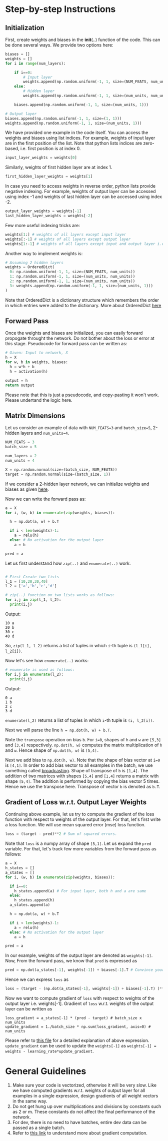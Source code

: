 # Step-by-step Instructions

## Initialization
First, create weights and biases in the __init__(..) function of the code. This can be done several ways. We provide two options here:
```python
biases = []
weights = []
for i in range(num_layers):

	if i==0:
		# Input layer
		weights.append(np.random.uniform(-1, 1, size=(NUM_FEATS, num_units)))
	else:
		# Hidden layer
		weights.append(np.random.uniform(-1, 1, size=(num_units, num_units)))

	biases.append(np.random.uniform(-1, 1, size=(num_units, 1)))

# Output layer
biases.append(np.random.uniform(-1, 1, size=(1, 1)))
weights.append(np.random.uniform(-1, 1, size=(num_units, 1)))
```
We have provided one example in the code itself. You can access the weights and biases using list indices.
For example, weights of input layer are in the first position of the list. Note that python lists indices are zero-based, i.e. first position is at index 0.
```python
input_layer_weights = weights[0]
```
Similarly, weights of first hidden layer are at index 1.
```python
first_hidden_layer_weights = weights[1]
```
In case you need to access weights in reverse order, python lists provide negative indexing. For example, weights of output layer can be accessed using index -1 and weights of last hidden layer can be accessed using index -2.
```python
output_layer_weights = weights[-1]
last_hidden_layer_weights = weights[-2]
```
Few more useful indexing tricks are:
```python
weights[1:] # weights of all layers except input layer
weights[:-1] # weights of all layers except output layer
weights[1:-1] # weights of all layers except input and output layer i.e. weights of all HIDDEN layers
```

Another way to implement weights is:
```python
# Assuming 2 hidden layers
weights = OrderedDict(
  0: np.random.uniform(-1, 1, size=(NUM_FEATS, num_units))
  1: np.random.uniform(-1, 1, size=(num_units, num_units))
  2: np.random.uniform(-1, 1, size=(num_units, num_units))
  3: weights.append(np.random.uniform(-1, 1, size=(num_units, 1)))
)
```
Note that OrderedDict is a dictionary structure which remembers the order in which entries were added to the dictionary. More about OrderedDict [here](https://www.geeksforgeeks.org/ordereddict-in-python/)


## Forward Pass
Once the weights and biases are initialized, you can easily forward propogate throught the network. Do not bother about the loss or error at this stage. Pseudocode for forward pass can be written as:
```python
# Given: Input to network, X
h = X
for w, b in weights, biases:
  h = w*h + b
  h = activation(h)

output = h
return output
```
Please note that this is just a pseudocode, and copy-pasting it won't work. Please undertand the logic here.

## Matrix Dimensions
Let us consider an example of data with `NUM_FEATS=3` and `batch_size=5`, 2-hidden layers and `num_units=4`.
```python
NUM_FEATS = 3
batch_size = 5

num_layers = 2
num_units = 4

X = np.random.normal(size=(batch_size, NUM_FEATS))
target = np.random.normal(size=(batch_size, 1))

```
If we consider a 2-hidden layer network, we can initialize weights and biases as given [here](#Initialization).

Now we can write the forward pass as:
```python
a = X
for i, (w, b) in enumerate(zip(weights, biases)):

  h = np.dot(a, w) + b.T

  if i < len(weights)-1:
    a = relu(h)
  else: # No activation for the output layer
    a = h

pred = a
```
Let us first understand how `zip(..)` and `enumerate(..)` work.
```python

# First Create two lists
l_1 = [10,20,30,40]
l_2 = ['a','b','c','d']

# zip(..) function on two lists works as follows:
for i,j in zip(l_1, l_2):
  print(i,j)
```
Output:
```
10 a
20 b
30 c
40 d
```
So, `zip(l_1, l_2)` returns a list of tuples in which `i`-th tuple is `(l_1[i], l_2[i])`.

Now let's see how `enumerate(..)` works:
```python
# enumerate is used as follows:
for i,j in enumerate(l_2):
  print(i,j)
```
Output:
```
0 a
1 b
2 c
3 d
```
`enumerate(l_2)` returns a list of tuples in which `i`-th tuple is `(i, l_2[i])`.


Next we will parse the line `h = np.dot(h, w) + b.T`. 

Note the `transpose` operation on bias `b`. For `i=0`, shapes of `h` and `w` are `[5,3]` and `[3,4]` respectively.
`np.dot(h, w)` computes the matrix multiplication of `h` and `w`. Hence shape of `np.dot(h, w)` is `[5,4].`

Next we add bias to `np.dot(h, w)`. Note that the shape of bias vector at `i=0` is `[4,1]`. In order to add bias vector to all examples in the batch, we use something called [broadcasting](https://numpy.org/doc/stable/user/basics.broadcasting.html).
Shape of transpose of `b` is `[1,4]`. The addition of two matrices with shapes `[5,4]` and `[1,4]` returns a matrix with shape `[5,4]`. The addition is performed by copying the bias vector 5 times. Hence we use the transpose here. Transpose of vector `b` is denoted as `b.T`.

## Gradient of Loss w.r.t. Output Layer Weights

Continuing above example, let us try to compute the gradient of the loss function with respect to weights of the output layer.
For that, let's first write a loss function.
We will use mean squared error (mse) loss function.
```python
loss = (target - pred)**2 # Sum of squared errors.
```
Note that `loss` is a numpy array of shape `[5,1]`. Let us expand the `pred` variable. For that, let's track few more variables from the forward pass as follows:
```python
a = X
h_states = []
a_states = []
for i, (w, b) in enumerate(zip(weights, biases)):

  if i==0:
    h_states.append(a) # For input layer, both h and a are same
  else:
    h_states.append(h)
  a_states.append(a)

  h = np.dot(a, w) + b.T

  if i < len(weights)-1:
    a = relu(h)
  else: # No activation for the output layer
    a = h

pred = a

```
In our example, weights of the output layer are denoted as `weights[-1]`.
Now, From the forward pass, we know that `pred` is expressed as
```python
pred = np.dot(a_states[-1], weights[-1]) + biases[-1].T # Convince yourself that this is true.
```
Hence we can express `loss` as
```python
loss = (target - (np.dot(a_states[-1], weights[-1]) + biases[-1].T) )**2 # Sum of squared errors.
```
Now we want to compute gradient of `loss` with respect to weights of the output layer i.e. weights[-1]. Gradient of `loss` w.r.t. weights of the output layer
can be written as
```
loss_gradient = a_states[-1] * (pred - target) # batch_size x num_units
update_gradient = 1./batch_size * np.sum(loss_gradient, axis=0) # num_units
```
Please refer to [this file](gradients.pdf) for a detailed explanation of above expression.
`update_gradient` can be used to update the `weights[-1]` as `weights[-1] = weights - learning_rate*update_gradient`.

# General Guidelines
1. Make sure your code is vectorized, otherwise it will be very slow. Like we have computed gradients w.r.t. weights of output layer for all examples in a
single expression, design gradients of all weight vectors in the same way.
2. Do not get hung up over multiplications and divisions by constants such as 2 or m. These constants do not affect the final performance of the network.
3. For dev, there is no need to have batches, entire dev data can be passed as a single batch.
4. Refer to [this link](https://web.stanford.edu/class/cs224n/readings/gradient-notes.pdf) to understand more about gradient computation.
